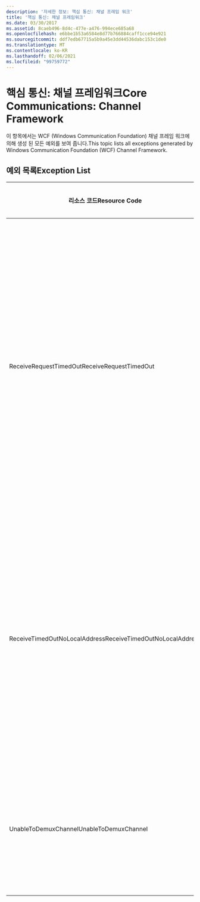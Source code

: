 ```yaml
---
description: '자세한 정보: 핵심 통신: 채널 프레임 워크'
title: '핵심 통신: 채널 프레임워크'
ms.date: 03/30/2017
ms.assetid: 8caeb496-8d4c-477e-a476-994ece685a68
ms.openlocfilehash: e6bbe1b53a6584e8d77b766884caff1cce94e921
ms.sourcegitcommit: ddf7edb67715a5b9a45e3dd44536dabc153c1de0
ms.translationtype: MT
ms.contentlocale: ko-KR
ms.lasthandoff: 02/06/2021
ms.locfileid: "99759772"
---
```

# <a name="core-communications-channel-framework"></a><span data-ttu-id="4e0ab-103">핵심 통신: 채널 프레임워크</span><span class="sxs-lookup"><span data-stu-id="4e0ab-103">Core Communications: Channel Framework</span></span>

<span data-ttu-id="4e0ab-104">이 항목에서는 WCF (Windows Communication Foundation) 채널 프레임 워크에 의해 생성 된 모든 예외를 보여 줍니다.</span><span class="sxs-lookup"><span data-stu-id="4e0ab-104">This topic lists all exceptions generated by Windows Communication Foundation (WCF) Channel Framework.</span></span>  
  
## <a name="exception-list"></a><span data-ttu-id="4e0ab-105">예외 목록</span><span class="sxs-lookup"><span data-stu-id="4e0ab-105">Exception List</span></span>  
  
|<span data-ttu-id="4e0ab-106">리소스 코드</span><span class="sxs-lookup"><span data-stu-id="4e0ab-106">Resource Code</span></span>|<span data-ttu-id="4e0ab-107">리소스 문자열</span><span class="sxs-lookup"><span data-stu-id="4e0ab-107">Resource String</span></span>|  
|-------------------|---------------------|  
|<span data-ttu-id="4e0ab-108">ReceiveRequestTimedOut</span><span class="sxs-lookup"><span data-stu-id="4e0ab-108">ReceiveRequestTimedOut</span></span>|<span data-ttu-id="4e0ab-109">지정된 시간 이후에 지정된 로컬 주소에서 수신한 요청의 시간 제한이 초과되었습니다.</span><span class="sxs-lookup"><span data-stu-id="4e0ab-109">The received request on the specified local address has timed out after the specified time.</span></span> <span data-ttu-id="4e0ab-110">이 작업에 할당된 시간은 더 긴 시간 제한의 일부였을 수 있습니다.</span><span class="sxs-lookup"><span data-stu-id="4e0ab-110">The time allotted to this operation may have been a portion of a longer timeout.</span></span>|  
|<span data-ttu-id="4e0ab-111">ReceiveTimedOutNoLocalAddress</span><span class="sxs-lookup"><span data-stu-id="4e0ab-111">ReceiveTimedOutNoLocalAddress</span></span>|<span data-ttu-id="4e0ab-112">지정된 시간 이후에 수신 작업의 시간 제한이 초과되었습니다.</span><span class="sxs-lookup"><span data-stu-id="4e0ab-112">The receive operation has timed out after the specified time.</span></span> <span data-ttu-id="4e0ab-113">이 작업에 할당된 시간은 더 긴 시간 제한의 일부였을 수 있습니다.</span><span class="sxs-lookup"><span data-stu-id="4e0ab-113">The time allotted to this operation may have been a portion of a longer timeout.</span></span>|  
|<span data-ttu-id="4e0ab-114">UnableToDemuxChannel</span><span class="sxs-lookup"><span data-stu-id="4e0ab-114">UnableToDemuxChannel</span></span>|<span data-ttu-id="4e0ab-115">지정된 동작을 포함하는 메시지를 수락할 수 있는 채널이 없습니다.</span><span class="sxs-lookup"><span data-stu-id="4e0ab-115">No channel is available to accept the message with the specified action.</span></span>|
